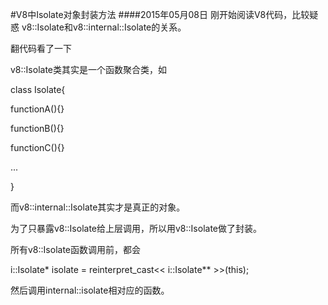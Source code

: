 #V8中Isolate对象封装方法 
####2015年05月08日
刚开始阅读V8代码，比较疑惑
v8::Isolate和v8::internal::Isolate的关系。

翻代码看了一下

v8::Isolate类其实是一个函数聚合类，如

class Isolate{

functionA(){}

functionB(){}

functionC(){}

...

}

而v8::internal::Isolate其实才是真正的对象。

为了只暴露v8::Isolate给上层调用，所以用v8::Isolate做了封装。

所有v8::Isolate函数调用前，都会

  i::Isolate* isolate = reinterpret_cast<< i::Isolate** >>(this);                                                                                                            
  
  然后调用internal::isolate相对应的函数。
